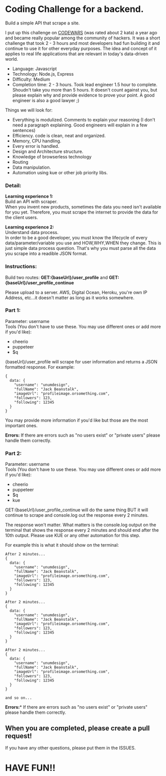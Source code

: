 # Coding Challenge for a backend.

Build a simple API that scrape a site.

I put up this challenge on [CODEWARS](http://codewars.com) (was rated about 2 kata) a year ago and became really popular among the community of hackers. It was a short challenge that took 2 - 3 hours and most developers had fun building it and continue to use it for other everyday purposes. The idea and concept of it applies to real life applications that are relevant in today's data-driven world.

- Language: Javascript
- Technology: Node.js, Express
- Difficulty: Medium
- Completion time: 2 - 3 hours. Took lead engineer 1.5 hour to complete. Shoudn't take you more than 5 hours. It doesn't count against you, but please explain why and provide evidence to prove your point. A good engineer is also a good lawyer ;)

Things we will look for:

- Everything is modulized. Comments to explain your reasoning (I don't need a paragraph explaining. Good engineers will explain in a few sentences)
- Efficiency. code is clean, neat and organized.
- Memory, CPU handling.
- Every error is handled.
- Design and Architecture structure.
- Knowledge of browserless technology
- Routing
- Data manipulation.
- Automation using kue or other job priority libs.

### Detail:

**Learning experience 1:**  
Build an API with scraper.  
When you invent new products, sometimes the data you need isn't available for you yet. Therefore, you must scrape the internet to provide the data for the client users.

**Learning experience 2:**  
Understand data process.  
In order to be a good developer, you must know the lifecycle of every data/parameter/variable you use and HOW,WHY,WHEN they change. This is just simple data process question. That's why you must parse all the data you scrape into a readible JSON format.

### Instructions:
Build two routes: **GET:{baseUrl}/user_profile** and **GET:{baseUrl}/user_profile_continue**

Please upload to a server. AWS, Digital Ocean, Heroku, you're own IP Address, etc...it doesn't matter as long as it works somewhere.

### Part 1:
Parameter: username  
Tools (You don't have to use these. You may use different ones or add more if you'd like):  
- cheerio
- puppeteer
- $q

{baseUrl}/user_profile will scrape for user information and returns a JSON formatted response. For example:
```
{
  data: {
    "username": "unumdesign",
    "fullName": "Jack Beanstalk",
    "imageUrl": "profileimage.orsomething.com",
    "followers": 123,
    "following": 12345
  }
}
```
You may provide more information if you'd like but those are the most important ones.

**Errors:**
If there are errors such as "no users exist" or "private users" please handle them correctly.

### Part 2:
Parameter: username  
Tools (You don't have to use these. You may use different ones or add more if you'd like):
- cheerio
- puppeteer
- $q
- kue

GET:{baseUrl}/user_profile_continue will do the same thing BUT it will continue to scrape and console.log out the response every 2 minutes.

The response won't matter. What matters is the console.log output on the terminal that shows the response every 2 minutes and should end after the 10th output. Please use KUE or any other automation for this step.

For example this is what it should show on the terminal:
```
After 2 minutes...
{
  data: {
    "username": "unumdesign",
    "fullName": "Jack Beanstalk",
    "imageUrl": "profileimage.orsomething.com",
    "followers": 123,
    "following": 12345
  }
}

After 2 minutes...
{
  data: {
    "username": "unumdesign",
    "fullName": "Jack Beanstalk",
    "imageUrl": "profileimage.orsomething.com",
    "followers": 123,
    "following": 12345
  }
}

After 2 minutes...
{
  data: {
    "username": "unumdesign",
    "fullName": "Jack Beanstalk",
    "imageUrl": "profileimage.orsomething.com",
    "followers": 123,
    "following": 12345
  }
}

and so on...
```
**Errors:***
If there are errors such as "no users exist" or "private users" please handle them correctly.


## When you are completed, please create a pull request!
If you have any other questions, please put them in the ISSUES.

# HAVE FUN!!
